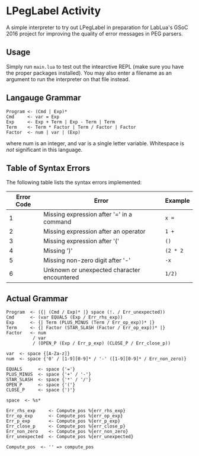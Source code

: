 # LPegLabel Activity
A simple interpreter to try out LPegLabel in preparation for LabLua's
GSoC 2016 project for improving the quality of error messages in PEG parsers.

## Usage
Simply run `main.lua` to test out the intearctive REPL (make sure you have
the proper packages installed). You may also enter a filename as an argument
to run the interpreter on that file instead.

## Langauge Grammar
    Program <- (Cmd | Exp)*
    Cmd     <- var = Exp
    Exp     <- Exp + Term | Exp - Term | Term
    Term    <- Term * Factor | Term / Factor | Factor
    Factor  <- num | var | (Exp)

where num is an integer, and var is a single letter variable.
Whitespace is *not* significant in this language.

## Table of Syntax Errors
The following table lists the syntax errors implemented:

| Error Code | Error                                       | Example  |
| ---------- | ------------------------------------------- | -------- |
| 1          | Missing expression after '=' in a command   | `x =`    |
| 2          | Missing expression after an operator        | `1 +`    |
| 3          | Missing expression after '('                | `()`     |
| 4          | Missing ')'                                 | `(2 * 2` |
| 5          | Missing non-zero digit after '-'            | `-x`     |
| 6          | Unknown or unexpected character encountered | `1/2)`   |

## Actual Grammar
    Program  <- ({| (Cmd / Exp)* |} space (!. / Err_unexpected))
    Cmd      <- (var EQUALS (Exp / Err_rhs_exp))
    Exp      <- {| Term (PLUS_MINUS (Term / Err_op_exp))* |}
    Term     <- {| Factor (STAR_SLASH (Factor / Err_op_exp))* |}
    Factor   <- num
              / var
              / (OPEN_P (Exp / Err_p_exp) (CLOSE_P / Err_close_p))

    var  <- space {[A-Za-z]}
    num  <- space {'0' / [1-9][0-9]* / '-' ([1-9][0-9]* / Err_non_zero)}
  
    EQUALS      <- space {'='}
    PLUS_MINUS  <- space {'+' / '-'}
    STAR_SLASH  <- space {'*' / '/'}
    OPEN_P      <- space {'('}
    CLOSE_P     <- space {')'}
  
    space  <- %s*

    Err_rhs_exp     <- Compute_pos %{err_rhs_exp}
    Err_op_exp      <- Compute_pos %{err_op_exp}
    Err_p_exp       <- Compute_pos %{err_p_exp}
    Err_close_p     <- Compute_pos %{err_close_p}
    Err_non_zero    <- Compute_pos %{err_non_zero}
    Err_unexpected  <- Compute_pos %{err_unexpected}

    Compute_pos  <- '' => compute_pos

